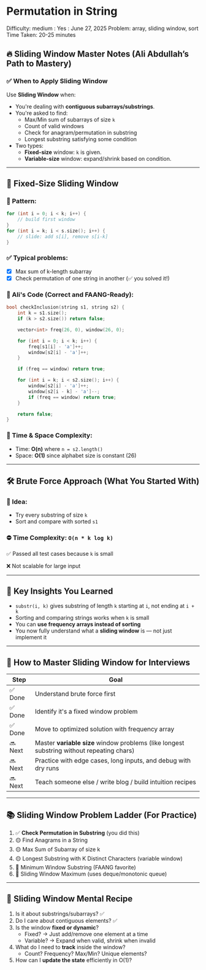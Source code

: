 # Permutation in String

Difficulty: medium
 : Yes
: June 27, 2025
Problem: array, sliding window, sort
Time Taken: 20-25 minutes

## 🔥 Sliding Window Master Notes (Ali Abdullah’s Path to Mastery)

### ✅ **When to Apply Sliding Window**

Use **Sliding Window** when:

- You're dealing with **contiguous subarrays/substrings**.
- You're asked to find:
    - Max/Min sum of subarrays of size `k`
    - Count of valid windows
    - Check for anagram/permutation in substring
    - Longest substring satisfying some condition
- Two types:
    - **Fixed-size** window: `k` is given.
    - **Variable-size** window: expand/shrink based on condition.

---

## 🧱 Fixed-Size Sliding Window

### 🧠 Pattern:

```cpp
for (int i = 0; i < k; i++) {
    // build first window
}
for (int i = k; i < s.size(); i++) {
    // slide: add s[i], remove s[i-k]
}

```

### ✅ Typical problems:

- [x]  Max sum of k-length subarray
- [x]  Check permutation of one string in another (✅ you solved it!)

### 🧪 Ali's Code (Correct and FAANG-Ready):

```cpp
bool checkInclusion(string s1, string s2) {
    int k = s1.size();
    if (k > s2.size()) return false;

    vector<int> freq(26, 0), window(26, 0);

    for (int i = 0; i < k; i++) {
        freq[s1[i] - 'a']++;
        window[s2[i] - 'a']++;
    }

    if (freq == window) return true;

    for (int i = k; i < s2.size(); i++) {
        window[s2[i] - 'a']++;
        window[s2[i - k] - 'a']--;
        if (freq == window) return true;
    }

    return false;
}

```

### 🧠 Time & Space Complexity:

- Time: **O(n)** where `n = s2.length()`
- Space: **O(1)** since alphabet size is constant (26)

---

## 🛠️ Brute Force Approach (What You Started With)

### 🔁 Idea:

- Try every substring of size `k`
- Sort and compare with sorted `s1`

### ⛔ Time Complexity: `O(n * k log k)`

✅ Passed all test cases because `k` is small

❌ Not scalable for large input

---

## 🧠 Key Insights You Learned

- `substr(i, k)` gives substring of length `k` starting at `i`, not ending at `i + k`
- Sorting and comparing strings works when `k` is small
- You can **use frequency arrays instead of sorting**
- You now fully understand what a **sliding window** is — not just implement it

---

## 🧭 How to Master Sliding Window for Interviews

| Step | Goal |
| --- | --- |
| ✅ Done | Understand brute force first |
| ✅ Done | Identify it's a fixed window problem |
| ✅ Done | Move to optimized solution with frequency array |
| 🔜 Next | Master **variable size** window problems (like longest substring without repeating chars) |
| 🔜 Next | Practice with edge cases, long inputs, and debug with dry runs |
| 🔜 Next | Teach someone else / write blog / build intuition recipes |

---

## 📚 Sliding Window Problem Ladder (For Practice)

1. ✅ **Check Permutation in Substring** (you did this)
2. 🟡 Find Anagrams in a String
3. 🟡 Max Sum of Subarray of size k
4. 🟡 Longest Substring with K Distinct Characters (variable window)
5. 🔴 Minimum Window Substring (FAANG favorite)
6. 🔴 Sliding Window Maximum (uses deque/monotonic queue)

---

## 📌 Sliding Window Mental Recipe

1. Is it about substrings/subarrays? ✅
2. Do I care about contiguous elements? ✅
3. Is the window **fixed or dynamic**?
    - Fixed? → Just add/remove one element at a time
    - Variable? → Expand when valid, shrink when invalid
4. What do I need to **track** inside the window?
    - Count? Frequency? Max/Min? Unique elements?
5. How can I **update the state** efficiently in O(1)?